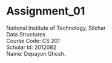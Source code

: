# Assignment_01
National Institute of Technology, Silchar\
Data Structures\
Course Code: CS 201\
Scholar Id: 2012082\
Name: Depayon Ghosh.
